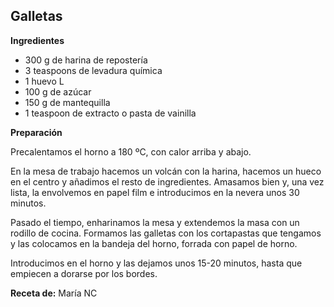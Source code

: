 ## Galletas

**Ingredientes**

- 300 g de harina de repostería
- 3 teaspoons de levadura química
- 1 huevo L
- 100 g de azúcar
- 150 g de mantequilla
- 1 teaspoon de extracto o pasta de vainilla

**Preparación**

Precalentamos el horno a 180 ºC, con calor arriba y abajo.

En la mesa de trabajo hacemos un volcán con la harina, hacemos un hueco en el centro y añadimos el resto de ingredientes. Amasamos bien y, una vez lista, la envolvemos en papel film e introducimos en la nevera unos 30 minutos.

Pasado el tiempo, enharinamos la mesa y extendemos la masa con un rodillo de cocina. Formamos las galletas con los cortapastas que tengamos y las colocamos en la bandeja del horno, forrada con papel de horno.

Introducimos en el horno y las dejamos unos 15-20 minutos, hasta que empiecen a dorarse por los bordes.

**Receta de:** María NC